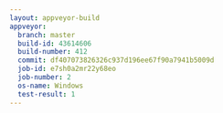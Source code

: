 ```yaml
---
layout: appveyor-build
appveyor:
  branch: master
  build-id: 43614606
  build-number: 412
  commit: df407073826326c937d196ee67f90a7941b5009d
  job-id: e7sh0a2mr22y68eo
  job-number: 2
  os-name: Windows
  test-result: 1
---
```

